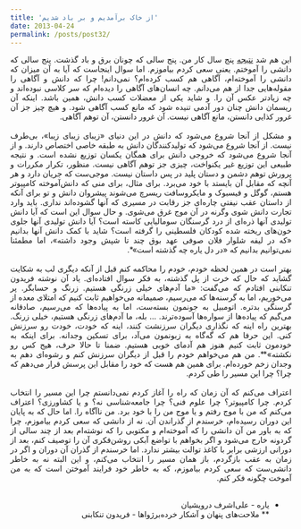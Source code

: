 ```yaml
---
title: 'از خاک برآمدیم و بر باد شدیم'
date: 2013-04-24
permalink: /posts/post32/
---
```

<div align="justify" dir="rtl">

این هم شد <a href="http://payberah.github.io/files/download/thesis/phd_thesis.pdf">نتیجه</a> پنج سال کار من. پنج سالی که چونان برق و باد گذشت. پنج سالی که دانشی را آموختم. یعنی سعی کردم بیاموزم. اما سوال اینجاست که آیا به آن میزان که دانشی را آموخته‌ام، آگاهی هم کسب کرده‌‌ام؟ نمی‌دانم! چرا که دانش و آگاهی را مقوله‌هایی جدا از هم می‌دانم. چه انسان‌های آگاهی را دیده‌ام که سر کلاسی نبوده‌اند و چه زیادتر عکس آن را. و شاید یکی از معضلات کسب دانش، همین باشد. اینکه آن ریسمان دانش چنان دور آدمی تنیده شود که مانع کسب آگاهی شود. و هیچ چیز جز آن غرور کذایی دانستن، مانع آگاهی نیست. آن غرور دانستن، آن توهم آگاهی.<br>
<br>
و مشکل از آنجا شروع می‌شود که دانش در این دنیای «زیبای زیبای زیبا»، بی‌طرف نیست. از آنجا شروع می‌شود که تولیدکنندگان دانش به طبقه خاصی اختصاص دارند. و از آنجا شروع می‌شود که خروجی دانش برای همگان یکسان توزیع نشده است. و نتیجه طبیعی این توزیع غیر یکنواخت، چیزی جز توهم آگاهی نیست. منظور، تکرار مکررات و پرورش توهم دشمن و دستان پلید در پس داستان نیست. موجی‌ست که جریان دارد و هر آنچه که مقابل آن بایستد با خود می‌برد. برای مثال، برای منی که دانش‌آموخته کامپیوتر هستم، گوگل و فیسبوک و مایکروسافت ریسرچ می‌شوند پیشروان دانش و تو برای آنکه از داستان عقب نیفتی چاره‌ای جز رقابت در مسیری که آنها گشوده‌اند نداری. باید وارد تجارت دانش شوی وگرنه در آن موج غرق می‌شوی. و حال سوال این است که آیا دانش تولیدی آنها ذره‌ای از درد گرسنگان سومالیایی کاسته است؟ آیا دانش تولیدی آنها جلوی خون‌های ریخته شده کودکان فلسطینی را گرفته است؟ شاید با کمک دانش آنها بدانیم «که در لیفه شلوار فلان صوفی عهد بوق چند تا شپش وجود داشته»، اما مطمئنا نمی‌توانیم بدانیم که «در دل یاره چه ‌گذشته است»*.<br>
<br>
بهتر است در همین لحظه خودم، خودم را محاکمه کنم قبل از آنکه دیگری لب به شکایت گشاید که حال که خرت از پل گذشته، به فکر سوال افتاده‌ای. یاد آن نوشته فریدون تنکابنی افتادم که می‌گفت: «ما آدم‌های خیلی زرنگی هستیم. زرنگ و حسابگر. پر می‌خوریم، اما به گرسنه‌ها که می‌رسیم، صمیمانه می‌خواهیم ثابت کنیم که امتلای معده از گرسنگی بدتره. اتومبیل به جونمون بسته‌ست، اما به پیاده‌ها که می‌رسیم، صادقانه می‌گیم که پیاده‌ها از سواره‌ها آسوده‌ترند. ... بله، ما آدم‌های زرنگی هستیم، خیلی زرنگ. بهترین راه اینه که نگذاری دیگران سرزنشت کنند، اینه که خودت، خودت رو سرزنش کنی. این حرفا هم که گه‌گاه به زبونمون می‌آد، برای تسکین وجدانه. برای اینکه به خودمون ثابت کنیم هنوز هم آدمای خوبی هستیم. ضمنا تا حالا حرف، هیج کس رو نکشته»**. من هم می‌خواهم خودم را قبل از دیگران سرزنش کنم و رشوه‌ای دهم به وجدان زخم خورده‌ام. برای همین هم هست که خود را مقابل این پرسش قرار می‌دهم که چرا؟ چرا این مسیر را طی کردم.<br>
<br>
اعتراف می‌کنم که آن زمان که راه را آغاز کردم نمی‌دانستم چرا این مسیر را انتخاب کردم. چرا کامپیوتر؟ چرا علوم فنی؟ چرا جامعه‌شناسی نه؟ و یا کشاورزی؟ اعتراف می‌کنم که من با موج رفتم و یا موج من را با خود برد. من ناآگاه را. اما حال که به پایان این دوران رسیده‌ام، خرسندم از گذراندن آن. نه از دانشی که سعی کردم بیاموزم، چرا که به باور من آن دانشی را که آموخته‌ام و مکتوبی را که نوشته‌ام بعد از چند سالی از گردونه خارج می‌شود و اگر بخواهم با تواضع آبکی روشن‌فکری آن را توصیف کنم، بعد از دورانی ارزشی برابر با کاغذ توالت بیشتر ندارد. اما خرسندم از گذران آن دوران و اگر در زمان به عقب بازگردم، باز همان مسیر را انتخاب می‌کنم، و این البته نه به خاطر دانشی‌ست که سعی کردم بیاموزم، که به خاطر خود فرایند آموختن است که به من آموخت چگونه فکر کنم.<br>
<br>
 * یاره - علی‌اشرف درویشیان<br>
** ملاحت‌های پنهان و آشکار خرده‌برژواها - فریدون تنکابنی


</div>
